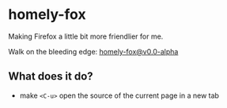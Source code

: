 # homely-fox

Making Firefox a little bit more friendlier for me.

Walk on the bleeding edge: [homely-fox@v0.0-alpha][release]

## What does it do?

* make `<C-u>` open the source of the current page in a new tab

[release]: https://github.com/heyLu/homely-fox/releases/download/v0.0-alpha/homely-fox.xpi
